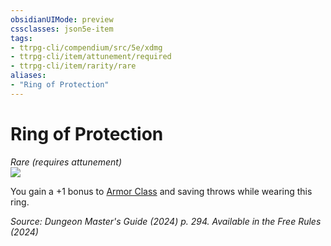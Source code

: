 ```yaml
---
obsidianUIMode: preview
cssclasses: json5e-item
tags:
- ttrpg-cli/compendium/src/5e/xdmg
- ttrpg-cli/item/attunement/required
- ttrpg-cli/item/rarity/rare
aliases: 
- "Ring of Protection"
---
```

# Ring of Protection
*Rare (requires attunement)*  
![](Mechanics/items/img/ring-of-protection.webp#right)


You gain a +1 bonus to [Armor Class](Mechanics/rules/variant-rules/armor-class-xphb.md) and saving throws while wearing this ring.

*Source: Dungeon Master's Guide (2024) p. 294. Available in the Free Rules (2024)*